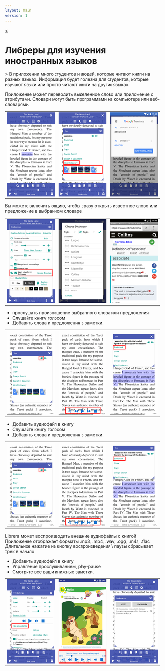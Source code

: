 ```yaml
---
layout: main
version: 1
---
```

[<](/wiki/faq)

# Либреры для изучения иностранных языков

&gt; В приложении много студентов и людей, которые читают книги на разных языках.
Информация будет полезна для студентов, которые изучают языки или просто читают книги на других языках.

Приложение может переводить выделенное слово или приложение с атрибутами.
Словари могут быть программами на компьютере или веб-словарями.

||||
|-|-|-|
|![](1.png)|![](2.png)|![](3.png)|


Вы можете включить опцию, чтобы сразу открыть известное слово или предложение в выбранном словаре.

||||
|-|-|-|
|![](4.png)|![](5.png)|![](6.png)|


* прослушать произношение выбранного слова или предложения
* Слушайте книгу голосом
* Добавить слова и предложения в заметки.

||||
|-|-|-|
|![](7.png)|![](8.png)|![](9.png)|


* Добавить аудиофайл в книгу
* Слушайте книгу голосом
* Добавить слова и предложения в заметки.

||||
|-|-|-|
|![](7.png)|![](8.png)|![](9.png)|


Librera может воспроизводить внешние аудиофайлы с книгой
Приложение отображает форматы .mp3, .mp4, .wav, .ogg, .m4a, .flac
Длительное нажатие на кнопку воспроизведения \ паузы сбрасывает трек в начало

* Добавить аудиофайл в книгу
* Управление прослушиванием, play-pause
* Смотрите все ваши книжные заметки.

||||
|-|-|-|
|![](10.png)|![](11.png)|![](12.png)|
